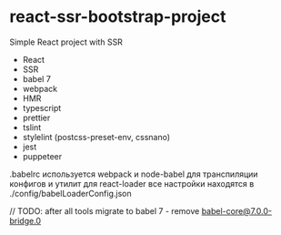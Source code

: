 # react-ssr-bootstrap-project

Simple React project with SSR

-   React
-   SSR
-   babel 7
-   webpack
-   HMR
-   typescript
-   prettier
-   tslint
-   stylelint (postcss-preset-env, cssnano)
-   jest
-   puppeteer

.babelrc используется webpack и node-babel для транспиляции конфигов и утилит
для react-loader все настройки находятся в ./config/babelLoaderConfig.json

// TODO: after all tools migrate to babel 7 - remove babel-core@7.0.0-bridge.0
